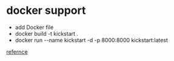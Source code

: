 # docker support

- add Docker file
- docker build -t kickstart .
- docker run --name kickstart -d -p 8000:8000 kickstart:latest

[refernce](https://www.section.io/engineering-education/django-docker/)
